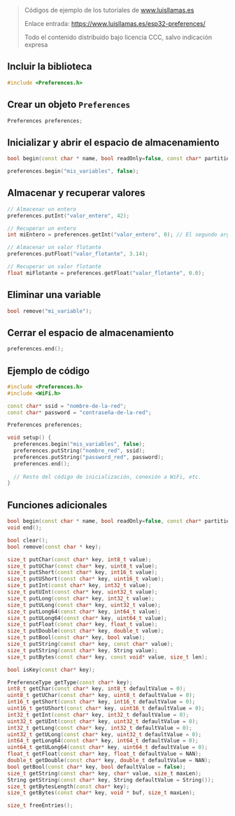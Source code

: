 > Códigos de ejemplo de los tutoriales de www.luisllamas.es
>
> Enlace entrada: https://www.luisllamas.es/esp32-preferences/
>
> Todo el contenido distribuido bajo licencia CCC, salvo indicación expresa

## Incluir la biblioteca
```cpp
#include <Preferences.h>
```


## Crear un objeto `Preferences`
```cpp
Preferences preferences;
```


## Inicializar y abrir el espacio de almacenamiento
```cpp
bool begin(const char * name, bool readOnly=false, const char* partition_label=NULL)
```

```cpp
preferences.begin("mis_variables", false);
```


## Almacenar y recuperar valores
```cpp
// Almacenar un entero
preferences.putInt("valor_entero", 42);

// Recuperar un entero
int miEntero = preferences.getInt("valor_entero", 0); // El segundo argumento es el valor predeterminado si no se encuentra la preferencia

// Almacenar un valor flotante
preferences.putFloat("valor_flotante", 3.14);

// Recuperar un valor flotante
float miFlotante = preferences.getFloat("valor_flotante", 0.0);
```


## Eliminar una variable
```cpp
bool remove("mi_variable");
```


## Cerrar el espacio de almacenamiento
```cpp
preferences.end();
```


## Ejemplo de código
```cpp
#include <Preferences.h>
#include <WiFi.h>

const char* ssid = "nombre-de-la-red";
const char* password = "contraseña-de-la-red";

Preferences preferences;

void setup() {
  preferences.begin("mis_variables", false);
  preferences.putString("nombre_red", ssid);
  preferences.putString("password_red", password);
  preferences.end();
  
  // Resto del código de inicialización, conexión a WiFi, etc.
}
```


## Funciones adicionales
```cpp
bool begin(const char * name, bool readOnly=false, const char* partition_label=NULL);
void end();

bool clear();
bool remove(const char * key);

size_t putChar(const char* key, int8_t value);
size_t putUChar(const char* key, uint8_t value);
size_t putShort(const char* key, int16_t value);
size_t putUShort(const char* key, uint16_t value);
size_t putInt(const char* key, int32_t value);
size_t putUInt(const char* key, uint32_t value);
size_t putLong(const char* key, int32_t value);
size_t putULong(const char* key, uint32_t value);
size_t putLong64(const char* key, int64_t value);
size_t putULong64(const char* key, uint64_t value);
size_t putFloat(const char* key, float_t value);
size_t putDouble(const char* key, double_t value);
size_t putBool(const char* key, bool value);
size_t putString(const char* key, const char* value);
size_t putString(const char* key, String value);
size_t putBytes(const char* key, const void* value, size_t len);

bool isKey(const char* key);

PreferenceType getType(const char* key);
int8_t getChar(const char* key, int8_t defaultValue = 0);
uint8_t getUChar(const char* key, uint8_t defaultValue = 0);
int16_t getShort(const char* key, int16_t defaultValue = 0);
uint16_t getUShort(const char* key, uint16_t defaultValue = 0);
int32_t getInt(const char* key, int32_t defaultValue = 0);
uint32_t getUInt(const char* key, uint32_t defaultValue = 0);
int32_t getLong(const char* key, int32_t defaultValue = 0);
uint32_t getULong(const char* key, uint32_t defaultValue = 0);
int64_t getLong64(const char* key, int64_t defaultValue = 0);
uint64_t getULong64(const char* key, uint64_t defaultValue = 0);
float_t getFloat(const char* key, float_t defaultValue = NAN);
double_t getDouble(const char* key, double_t defaultValue = NAN);
bool getBool(const char* key, bool defaultValue = false);
size_t getString(const char* key, char* value, size_t maxLen);
String getString(const char* key, String defaultValue = String());
size_t getBytesLength(const char* key);
size_t getBytes(const char* key, void * buf, size_t maxLen);

size_t freeEntries();
```


